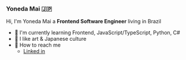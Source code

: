 ### Yoneda Mai 🇯🇵

Hi, I'm Yoneda Mai a **Frontend Software Engineer** living in Brazil
- 🗾 I'm currently learning Frontend, JavaScript/TypeScript, Python, C#
- 👹 I like art & Japanese culture
- 🏣 How to reach me
  - [Linked in](https://www.linkedin.com/in/yoneda-mai/)
